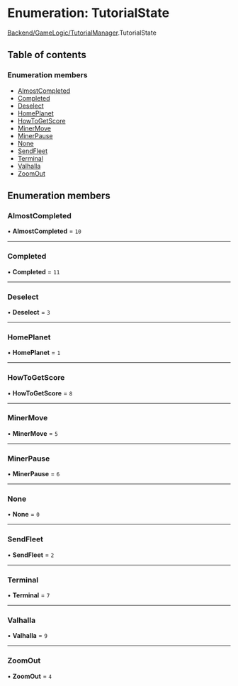 # Enumeration: TutorialState

[Backend/GameLogic/TutorialManager](../modules/Backend_GameLogic_TutorialManager.md).TutorialState

## Table of contents

### Enumeration members

- [AlmostCompleted](Backend_GameLogic_TutorialManager.TutorialState.md#almostcompleted)
- [Completed](Backend_GameLogic_TutorialManager.TutorialState.md#completed)
- [Deselect](Backend_GameLogic_TutorialManager.TutorialState.md#deselect)
- [HomePlanet](Backend_GameLogic_TutorialManager.TutorialState.md#homeplanet)
- [HowToGetScore](Backend_GameLogic_TutorialManager.TutorialState.md#howtogetscore)
- [MinerMove](Backend_GameLogic_TutorialManager.TutorialState.md#minermove)
- [MinerPause](Backend_GameLogic_TutorialManager.TutorialState.md#minerpause)
- [None](Backend_GameLogic_TutorialManager.TutorialState.md#none)
- [SendFleet](Backend_GameLogic_TutorialManager.TutorialState.md#sendfleet)
- [Terminal](Backend_GameLogic_TutorialManager.TutorialState.md#terminal)
- [Valhalla](Backend_GameLogic_TutorialManager.TutorialState.md#valhalla)
- [ZoomOut](Backend_GameLogic_TutorialManager.TutorialState.md#zoomout)

## Enumeration members

### AlmostCompleted

• **AlmostCompleted** = `10`

---

### Completed

• **Completed** = `11`

---

### Deselect

• **Deselect** = `3`

---

### HomePlanet

• **HomePlanet** = `1`

---

### HowToGetScore

• **HowToGetScore** = `8`

---

### MinerMove

• **MinerMove** = `5`

---

### MinerPause

• **MinerPause** = `6`

---

### None

• **None** = `0`

---

### SendFleet

• **SendFleet** = `2`

---

### Terminal

• **Terminal** = `7`

---

### Valhalla

• **Valhalla** = `9`

---

### ZoomOut

• **ZoomOut** = `4`
